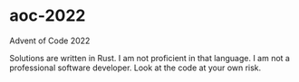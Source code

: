 # aoc-2022
Advent of Code 2022

Solutions are written in Rust. I am not proficient in that language. I am not a professional software developer. Look at the code at your own risk.
